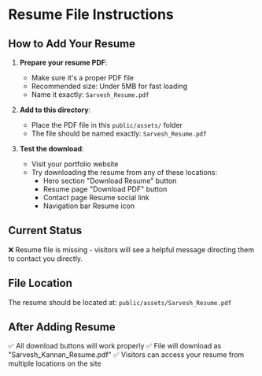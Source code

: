 # Resume File Instructions

## How to Add Your Resume

1. **Prepare your resume PDF**:
   - Make sure it's a proper PDF file
   - Recommended size: Under 5MB for fast loading
   - Name it exactly: `Sarvesh_Resume.pdf`

2. **Add to this directory**:
   - Place the PDF file in this `public/assets/` folder
   - The file should be named exactly: `Sarvesh_Resume.pdf`

3. **Test the download**:
   - Visit your portfolio website
   - Try downloading the resume from any of these locations:
     - Hero section "Download Resume" button
     - Resume page "Download PDF" button
     - Contact page Resume social link
     - Navigation bar Resume icon

## Current Status
❌ Resume file is missing - visitors will see a helpful message directing them to contact you directly.

## File Location
The resume should be located at: `public/assets/Sarvesh_Resume.pdf`

## After Adding Resume
✅ All download buttons will work properly
✅ File will download as "Sarvesh_Kannan_Resume.pdf"
✅ Visitors can access your resume from multiple locations on the site 